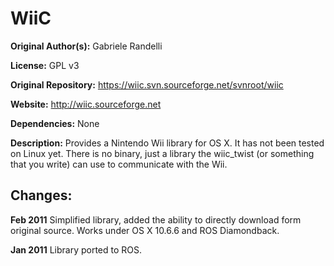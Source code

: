 # WiiC

**Original Author(s):** Gabriele Randelli

**License:** GPL v3

**Original Repository:** https://wiic.svn.sourceforge.net/svnroot/wiic

**Website:** http://wiic.sourceforge.net

**Dependencies:** None

**Description:** Provides a Nintendo Wii library for OS X. It has not been tested on Linux yet. There is no binary, just a library the wiic_twist (or something that you write) can use to communicate with the Wii.

## Changes:

**Feb 2011** Simplified library, added the ability to directly download form original source. Works under OS X 10.6.6 and ROS Diamondback.

**Jan 2011** Library ported to ROS.